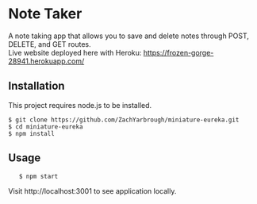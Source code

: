 # Note Taker 
A note taking app that allows you to save and delete notes through POST, DELETE, and GET routes.  
Live website deployed here with Heroku: https://frozen-gorge-28941.herokuapp.com/
## Installation
This project requires node.js to be installed.

    $ git clone https://github.com/ZachYarbrough/miniature-eureka.git
    $ cd miniature-eureka
    $ npm install
## Usage
       $ npm start
   Visit http://localhost:3001 to see application locally.